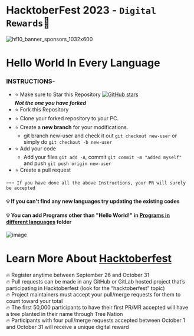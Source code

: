 # HacktoberFest 2023  - `Digital Rewards`🎉

![hf10_banner_sponsors_1032x600](https://github.com/TYehan/Hacktoberfest-2023/assets/85949077/a5284a0a-4ac0-498e-afdb-22805a340ac6)

# Hello World In Every Language
### INSTRUCTIONS-
- ⭐ Make sure to Star this Repository [![GitHub stars](https://img.shields.io/github/stars/TYehan/Hacktoberfest-2023.svg?style=social)](https://github.com/TYehan/Hacktoberfest-2023)
<br>  ***Not the one you have forked***
- ⭐ Fork this Repository
- ⭐ Clone your forked repository to your PC.
- ⭐ Create a <b>new branch</b> for your modifications.
    - git branch new-user and check it out ```git checkout new-user``` or simply do ```git checkout -b new-user```
- ⭐ Add your code
    -  Add your files ```git add -A```, commit ```git commit -m "added myself"``` and push ```git push origin new-user```
- ⭐ Create a pull request

```
➡️➡️➡️ If you have done all the above Instructions, your PR will surely be accepted
```
#### 💡 If you can't find any new languages try updating the existing codes 
#### 💡 You can add Programs other than "Hello World!" in [Programs in different languages](https://github.com/TYehan/HacktoberFest2023-Beginners/tree/main/Programs%20in%20different%20languages) folder

![image](https://github.com/TYehan/Hacktoberfest-2023/assets/85949077/6c5ec528-4efb-45ca-9b12-62be7e81237a)

# Learn More About [Hacktoberfest](https://hacktoberfest.com/)
🔥 Register anytime between September 26 and October 31 <br>
🔥 Pull requests can be made in any GitHub or GitLab hosted project that’s participating in Hacktoberfest (look for the “hacktoberfest” topic)<br>
🔥 Project maintainers must accept your pull/merge requests for them to count toward your total<br>
🔥 The first 50,000 participants to have their first PR/MR accepted will have a tree planted in their name through Tree Nation<br>
🔥 Participants with four pull/merge requests accepted between October 1 and October 31 will receive a unique digital reward<br>

